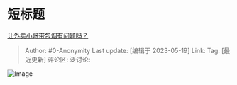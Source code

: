 # 短标题
[让外卖小哥带包烟有问题吗？](https://www.zhihu.com/question/396011811/answer/3035892541)

> Author: #0-Anonymity
> Last update: [编辑于 2023-05-19]
> Link:
> Tag: [最近更新]
> 评论区:
> 泛讨论:

![Image](https://pic1.zhimg.com/50/v2-bb5114802aa940359da3a75a75289520_720w.jpg?source=1940ef5c)
